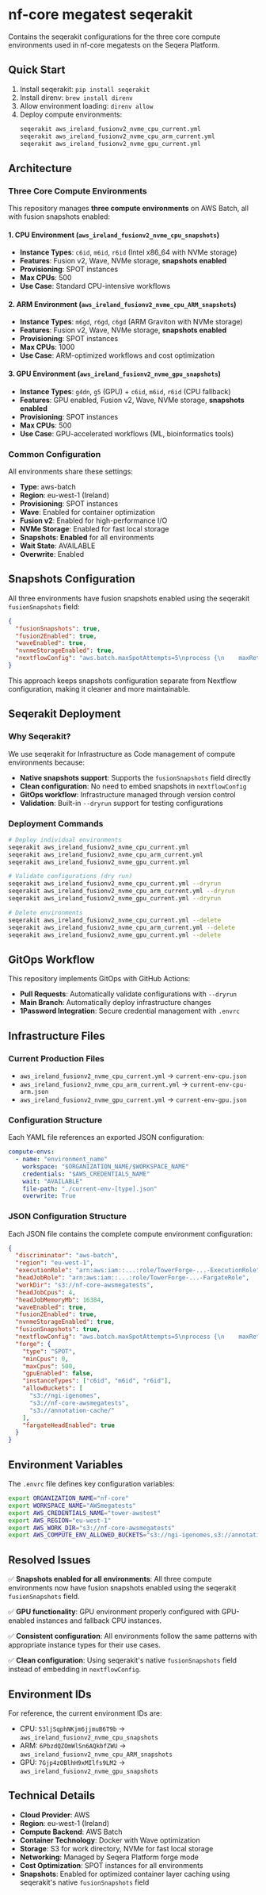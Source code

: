 # nf-core megatest seqerakit

Contains the seqerakit configurations for the three core compute environments used in nf-core megatests on the Seqera Platform.

## Quick Start

1. Install seqerakit: `pip install seqerakit`
2. Install direnv: `brew install direnv`
3. Allow environment loading: `direnv allow`
4. Deploy compute environments:
   ```bash
   seqerakit aws_ireland_fusionv2_nvme_cpu_current.yml
   seqerakit aws_ireland_fusionv2_nvme_cpu_arm_current.yml
   seqerakit aws_ireland_fusionv2_nvme_gpu_current.yml
   ```

## Architecture

### Three Core Compute Environments

This repository manages **three compute environments** on AWS Batch, all with fusion snapshots enabled:

#### 1. **CPU Environment** (`aws_ireland_fusionv2_nvme_cpu_snapshots`)

- **Instance Types**: `c6id`, `m6id`, `r6id` (Intel x86_64 with NVMe storage)
- **Features**: Fusion v2, Wave, NVMe storage, **snapshots enabled**
- **Provisioning**: SPOT instances
- **Max CPUs**: 500
- **Use Case**: Standard CPU-intensive workflows

#### 2. **ARM Environment** (`aws_ireland_fusionv2_nvme_cpu_ARM_snapshots`)

- **Instance Types**: `m6gd`, `r6gd`, `c6gd` (ARM Graviton with NVMe storage)
- **Features**: Fusion v2, Wave, NVMe storage, **snapshots enabled**
- **Provisioning**: SPOT instances
- **Max CPUs**: 1000
- **Use Case**: ARM-optimized workflows and cost optimization

#### 3. **GPU Environment** (`aws_ireland_fusionv2_nvme_gpu_snapshots`)

- **Instance Types**: `g4dn`, `g5` (GPU) + `c6id`, `m6id`, `r6id` (CPU fallback)
- **Features**: GPU enabled, Fusion v2, Wave, NVMe storage, **snapshots enabled**
- **Provisioning**: SPOT instances
- **Max CPUs**: 500
- **Use Case**: GPU-accelerated workflows (ML, bioinformatics tools)

### Common Configuration

All environments share these settings:

- **Type**: aws-batch
- **Region**: eu-west-1 (Ireland)
- **Provisioning**: SPOT instances
- **Wave**: Enabled for container optimization
- **Fusion v2**: Enabled for high-performance I/O
- **NVMe Storage**: Enabled for fast local storage
- **Snapshots**: **Enabled** for all environments
- **Wait State**: AVAILABLE
- **Overwrite**: Enabled

## Snapshots Configuration

All three environments have fusion snapshots enabled using the seqerakit `fusionSnapshots` field:

```json
{
  "fusionSnapshots": true,
  "fusion2Enabled": true,
  "waveEnabled": true,
  "nvnmeStorageEnabled": true,
  "nextflowConfig": "aws.batch.maxSpotAttempts=5\nprocess {\n    maxRetries = 2\n    errorStrategy = { task.exitStatus in ((130..145) + 104 + 175) ? 'retry' : 'terminate' }\n}\n"
}
```

This approach keeps snapshots configuration separate from Nextflow configuration, making it cleaner and more maintainable.

## Seqerakit Deployment

### Why Seqerakit?

We use seqerakit for Infrastructure as Code management of compute environments because:

- **Native snapshots support**: Supports the `fusionSnapshots` field directly
- **Clean configuration**: No need to embed snapshots in `nextflowConfig`
- **GitOps workflow**: Infrastructure managed through version control
- **Validation**: Built-in `--dryrun` support for testing configurations

### Deployment Commands

```bash
# Deploy individual environments
seqerakit aws_ireland_fusionv2_nvme_cpu_current.yml
seqerakit aws_ireland_fusionv2_nvme_cpu_arm_current.yml
seqerakit aws_ireland_fusionv2_nvme_gpu_current.yml

# Validate configurations (dry run)
seqerakit aws_ireland_fusionv2_nvme_cpu_current.yml --dryrun
seqerakit aws_ireland_fusionv2_nvme_cpu_arm_current.yml --dryrun
seqerakit aws_ireland_fusionv2_nvme_gpu_current.yml --dryrun

# Delete environments
seqerakit aws_ireland_fusionv2_nvme_cpu_current.yml --delete
seqerakit aws_ireland_fusionv2_nvme_cpu_arm_current.yml --delete
seqerakit aws_ireland_fusionv2_nvme_gpu_current.yml --delete
```

## GitOps Workflow

This repository implements GitOps with GitHub Actions:

- **Pull Requests**: Automatically validate configurations with `--dryrun`
- **Main Branch**: Automatically deploy infrastructure changes
- **1Password Integration**: Secure credential management with `.envrc`

## Infrastructure Files

### Current Production Files

- `aws_ireland_fusionv2_nvme_cpu_current.yml` → `current-env-cpu.json`
- `aws_ireland_fusionv2_nvme_cpu_arm_current.yml` → `current-env-cpu-arm.json`
- `aws_ireland_fusionv2_nvme_gpu_current.yml` → `current-env-gpu.json`

### Configuration Structure

Each YAML file references an exported JSON configuration:

```yaml
compute-envs:
  - name: "environment_name"
    workspace: "$ORGANIZATION_NAME/$WORKSPACE_NAME"
    credentials: "$AWS_CREDENTIALS_NAME"
    wait: "AVAILABLE"
    file-path: "./current-env-[type].json"
    overwrite: True
```

### JSON Configuration Structure

Each JSON file contains the complete compute environment configuration:

```json
{
  "discriminator": "aws-batch",
  "region": "eu-west-1",
  "executionRole": "arn:aws:iam::...:role/TowerForge-...-ExecutionRole",
  "headJobRole": "arn:aws:iam::...:role/TowerForge-...-FargateRole",
  "workDir": "s3://nf-core-awsmegatests",
  "headJobCpus": 4,
  "headJobMemoryMb": 16384,
  "waveEnabled": true,
  "fusion2Enabled": true,
  "nvnmeStorageEnabled": true,
  "fusionSnapshots": true,
  "nextflowConfig": "aws.batch.maxSpotAttempts=5\nprocess {\n    maxRetries = 2\n    errorStrategy = { task.exitStatus in ((130..145) + 104 + 175) ? 'retry' : 'terminate' }\n}\n",
  "forge": {
    "type": "SPOT",
    "minCpus": 0,
    "maxCpus": 500,
    "gpuEnabled": false,
    "instanceTypes": ["c6id", "m6id", "r6id"],
    "allowBuckets": [
      "s3://ngi-igenomes",
      "s3://nf-core-awsmegatests",
      "s3://annotation-cache/"
    ],
    "fargateHeadEnabled": true
  }
}
```

## Environment Variables

The `.envrc` file defines key configuration variables:

```bash
export ORGANIZATION_NAME="nf-core"
export WORKSPACE_NAME="AWSmegatests"
export AWS_CREDENTIALS_NAME="tower-awstest"
export AWS_REGION="eu-west-1"
export AWS_WORK_DIR="s3://nf-core-awsmegatests"
export AWS_COMPUTE_ENV_ALLOWED_BUCKETS="s3://ngi-igenomes,s3://annotation-cache"
```

## Resolved Issues

✅ **Snapshots enabled for all environments**: All three compute environments now have fusion snapshots enabled using the seqerakit `fusionSnapshots` field.

✅ **GPU functionality**: GPU environment properly configured with GPU-enabled instances and fallback CPU instances.

✅ **Consistent configuration**: All environments follow the same patterns with appropriate instance types for their use cases.

✅ **Clean configuration**: Using seqerakit's native `fusionSnapshots` field instead of embedding in `nextflowConfig`.

## Environment IDs

For reference, the current environment IDs are:

- CPU: `53ljSqphNKjm6jjmuB6T9b` → `aws_ireland_fusionv2_nvme_cpu_snapshots`
- ARM: `6PbzdQZOmWlSn6AQkbfZWU` → `aws_ireland_fusionv2_nvme_cpu_ARM_snapshots`
- GPU: `7Gjp4zOBlhH9xMIlfs9LM2` → `aws_ireland_fusionv2_nvme_gpu_snapshots`

## Technical Details

- **Cloud Provider**: AWS
- **Region**: eu-west-1 (Ireland)
- **Compute Backend**: AWS Batch
- **Container Technology**: Docker with Wave optimization
- **Storage**: S3 for work directory, NVMe for fast local storage
- **Networking**: Managed by Seqera Platform forge mode
- **Cost Optimization**: SPOT instances for all environments
- **Snapshots**: Enabled for optimized container layer caching using seqerakit's native `fusionSnapshots` field
